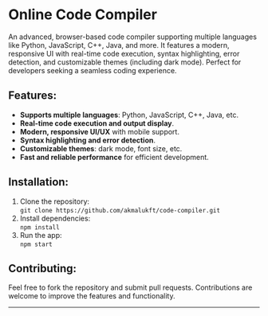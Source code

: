 # Online Code Compiler

An advanced, browser-based code compiler supporting multiple languages like Python, JavaScript, C++, Java, and more. It features a modern, responsive UI with real-time code execution, syntax highlighting, error detection, and customizable themes (including dark mode). Perfect for developers seeking a seamless coding experience.

## Features:
- **Supports multiple languages**: Python, JavaScript, C++, Java, etc.
- **Real-time code execution and output display**.
- **Modern, responsive UI/UX** with mobile support.
- **Syntax highlighting and error detection**.
- **Customizable themes**: dark mode, font size, etc.
- **Fast and reliable performance** for efficient development.

## Installation:
1. Clone the repository:  
   `git clone https://github.com/akmalukft/code-compiler.git`
2. Install dependencies:  
   `npm install`
3. Run the app:  
   `npm start`

## Contributing:
Feel free to fork the repository and submit pull requests. Contributions are welcome to improve the features and functionality.

---
